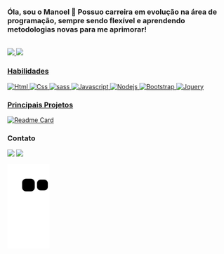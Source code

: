 ### Óla, sou o Manoel 👋 Possuo carreira em evolução na área de programação, sempre sendo flexível e aprendendo metodologias novas para me aprimorar!

<div style="display: inline_block"><br>
  <a href="https://github.com/manoel-jj">
<img  src="https://github-readme-stats.vercel.app/api?username=manoel-jj&show_icons=true&theme=dracula"/>
<img  src="https://github-readme-stats.vercel.app/api/top-langs/?username=manoel-jj&layout=compact&langs_count=7&theme=dracula"/>
 </div>



### Habilidades

![Html](https://img.shields.io/badge/HTML5-E34F26?style=for-the-badge&logo=html5&logoColor=white)
![Css](https://img.shields.io/badge/CSS-239120?&style=for-the-badge&logo=css3&logoColor=white)
![sass](https://img.shields.io/badge/Sass-CC6699?style=for-the-badge&logo=sass&logoColor=white)
![Javascript](https://img.shields.io/badge/JavaScript-F7DF1E?style=for-the-badge&logo=javascript&logoColor=black)
![Nodejs](https://img.shields.io/badge/Node.js-43853D?style=for-the-badge&logo=node.js&logoColor=white)
![Bootstrap](https://img.shields.io/badge/Bootstrap-563D7C?style=for-the-badge&logo=bootstrap&logoColor=white)
![Jquery](https://img.shields.io/badge/jQuery-0769AD?style=for-the-badge&logo=jquery&logoColor=white)


### Principais Projetos

[![Readme Card](https://github-readme-stats.vercel.app/api/pin/?username=manoel-jj&repo=clone_disneyplus-)](https://github.com/manoel-jj/clone_disneyplus-)

### Contato

<div>
 <a href = "https://www.linkedin.com/in/manoel-jj"><img src = "https://img.shields.io/badge/LinkedIn-0077B5?style=for-the-badge&logo=linkedin&logoColor=white"></a>
 <a href = "mailto:manoeljailton79@gmail.com"><img src= "https://img.shields.io/badge/Gmail-D14836?style=for-the-badge&logo=gmail&logoColor=white"></a>
  </div>
  
  
![snake gif](https://github.com/manoel-jj/manoel-jj/blob/output/github-contribution-grid-snake.svg)
  


